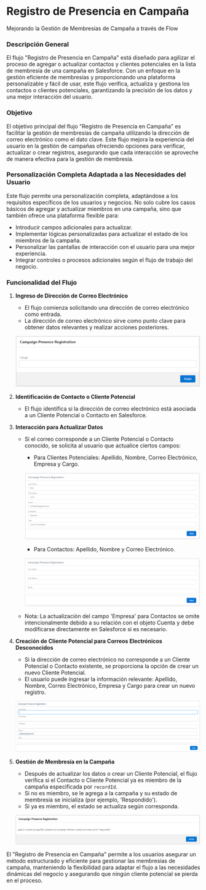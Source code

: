 # Registro de Presencia en Campaña

Mejorando la Gestión de Membresías de Campaña a través de Flow

### **Descripción General**

El flujo "Registro de Presencia en Campaña" está diseñado para agilizar el proceso de agregar o actualizar contactos y clientes potenciales en la lista de membresía de una campaña en Salesforce. Con un enfoque en la gestión eficiente de membresías y proporcionando una plataforma personalizable y fácil de usar, este flujo verifica, actualiza y gestiona los contactos o clientes potenciales, garantizando la precisión de los datos y una mejor interacción del usuario.

### **Objetivo**

El objetivo principal del flujo "Registro de Presencia en Campaña" es facilitar la gestión de membresías de campaña utilizando la dirección de correo electrónico como el dato clave. Este flujo mejora la experiencia del usuario en la gestión de campañas ofreciendo opciones para verificar, actualizar o crear registros, asegurando que cada interacción se aproveche de manera efectiva para la gestión de membresía.

### **Personalización Completa Adaptada a las Necesidades del Usuario**

Este flujo permite una personalización completa, adaptándose a los requisitos específicos de los usuarios y negocios. No solo cubre los casos básicos de agregar y actualizar miembros en una campaña, sino que también ofrece una plataforma flexible para:
- Introducir campos adicionales para actualizar.
- Implementar lógicas personalizadas para actualizar el estado de los miembros de la campaña.
- Personalizar las pantallas de interacción con el usuario para una mejor experiencia.
- Integrar controles o procesos adicionales según el flujo de trabajo del negocio.

### **Funcionalidad del Flujo**

1. **Ingreso de Dirección de Correo Electrónico**
   - El flujo comienza solicitando una dirección de correo electrónico como entrada.
   - La dirección de correo electrónico sirve como punto clave para obtener datos relevantes y realizar acciones posteriores.

    ![Imagen de ejemplo](./img/photo1.png)

2. **Identificación de Contacto o Cliente Potencial**
   - El flujo identifica si la dirección de correo electrónico está asociada a un Cliente Potencial o Contacto en Salesforce.

3. **Interacción para Actualizar Datos**
   - Si el correo corresponde a un Cliente Potencial o Contacto conocido, se solicita al usuario que actualice ciertos campos:
     - Para Clientes Potenciales: Apellido, Nombre, Correo Electrónico, Empresa y Cargo.

     ![Imagen de ejemplo](./img/lead.png)
     - Para Contactos: Apellido, Nombre y Correo Electrónico.

     ![Imagen de ejemplo](./img/Contact.png)

   - Nota: La actualización del campo 'Empresa' para Contactos se omite intencionalmente debido a su relación con el objeto Cuenta y debe modificarse directamente en Salesforce si es necesario.

4. **Creación de Cliente Potencial para Correos Electrónicos Desconocidos**
   - Si la dirección de correo electrónico no corresponde a un Cliente Potencial o Contacto existente, se proporciona la opción de crear un nuevo Cliente Potencial.
   - El usuario puede ingresar la información relevante: Apellido, Nombre, Correo Electrónico, Empresa y Cargo para crear un nuevo registro.

   ![Imagen de ejemplo](./img/photo3.png)

5. **Gestión de Membresía en la Campaña**
   - Después de actualizar los datos o crear un Cliente Potencial, el flujo verifica si el Contacto o Cliente Potencial ya es miembro de la campaña especificada por `recordId`.
   - Si no es miembro, se le agrega a la campaña y su estado de membresía se inicializa (por ejemplo, 'Respondido').
   - Si ya es miembro, el estado se actualiza según corresponda.

   ![Imagen de ejemplo](./img/photo2.PNG)

El "Registro de Presencia en Campaña" permite a los usuarios asegurar un método estructurado y eficiente para gestionar las membresías de campaña, manteniendo la flexibilidad para adaptar el flujo a las necesidades dinámicas del negocio y asegurando que ningún cliente potencial se pierda en el proceso.
